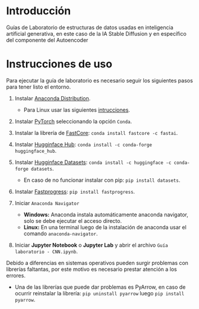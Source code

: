 # Introducción
 Guías de Laboratorio de estructuras de datos usadas en inteligencia artificial generativa, en este caso de la IA Stable Diffusion y en específico del componente del Autoencoder
# Instrucciones de uso
Para ejecutar la guía de laboratorio es necesario seguir los siguientes pasos para tener listo el entorno.
1.  Instalar [Anaconda Distribution](https://www.anaconda.com/download).
    * Para Linux usar las siguientes [intrucciones](https://docs.anaconda.com/anaconda/install/linux/).
2.  Instalar [PyTorch](https://pytorch.org/get-started/locally/) seleccionando la opción `Conda`.
3.  Instalar la librería de [FastCore](https://fastcore.fast.ai/): `conda install fastcore -c fastai`.
4.  Instalar [Hugginface Hub](https://huggingface.co/docs/huggingface_hub/installation): `conda install -c conda-forge huggingface_hub`.
5.  Instalar [Hugginface Datasets](https://huggingface.co/docs/datasets/installation): `conda install -c huggingface -c conda-forge datasets`.

    * En caso de no funcionar instalar con pip: `pip install datasets`.
6. Instalar [Fastprogress](https://github.com/fastai/fastprogress): `pip install fastprogress`.
7. Iniciar `Anaconda Navigator`
    * **Windows:** Anaconda instala automáticamente anaconda navigator, solo se debe ejecutar el acceso directo.
    * **Linux:** En una terminal luego de la instalación de anaconda usar el comando `anaconda-navigator`.
8. Iniciar **Jupyter Notebook** o **Jupyter Lab** y abrir el archivo `Guía laboratorio - CNN.ipynb`.

Debido a diferencias en sistemas operativos pueden surgir problemas con librerías faltantas, por este motivo es necesario prestar atención a los errores.
* Una de las librerías que puede dar problemas es PyArrow, en caso de ocurrir reinstalar la librería: `pip uninstall pyarrow` luego `pip install pyarrow`.
 
